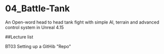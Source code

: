 # 04_Battle-Tank
An Open-word head to head tank fight with simple Al, terrain and advanced control system in Unreal 4.15


##Lecture list

BT03 Setting up a GitHib "Repo"